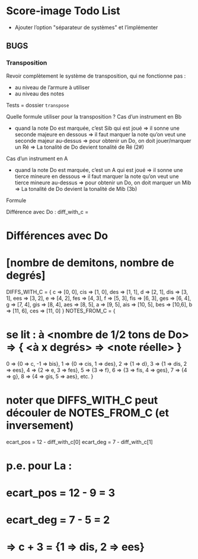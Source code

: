 # Score-image Todo List

* Ajouter l’option "séparateur de systèmes" et l’implémenter

## BUGS

### Transposition

Revoir complètement le système de transposition, qui ne fonctionne pas :

* au niveau de l’armure à utiliser
* au niveau des notes

Tests = dossier `transpose`

Quelle formule utiliser pour la transposition ?
Cas d’un instrument en Bb
- quand la note Do est marquée, c’est Sib qui est joué
=> il sonne une seconde majeure en dessous
=> il faut marquer la note qu’on veut une seconde majeur au-dessus
=> pour obtenir un Do, on doit jouer/marquer un Ré
=> La tonalité de Do devient tonalité de Ré (2#)

Cas d’un instrument en A
- quand la note Do est marquée, c’est un A qui est joué
=> il sonne une tierce mineure en dessous
=> il faut marquer la note qu’on veut une tierce mineure au-dessus
=> pour obtenir un Do, on doit marquer un Mib
=> La tonalité de Do devient la tonalité de Mib (3b)

Formule

Différence avec Do :
diff_with_c = 

# Différences avec Do
# [nombre de demitons, nombre de degrés]
DIFFS_WITH_C = {
  c => [0, 0], cis => [1, 0], des => [1, 1], 
  d => [2, 1],
  dis => [3, 1], ees => [3, 2],
  e => [4, 2], fes => [4, 3],
  f => [5, 3],
  fis => [6, 3], ges => [6, 4],
  g => [7, 4],
  gis => [8, 4], aes => [8, 5],
  a => [9, 5], 
  ais => [10, 5], bes => [10,6],
  b => [11, 6], ces => [11, 0]
}
NOTES_FROM_C = {
  # se lit : à <nombre de 1/2 tons de Do> => { <à x degrés> => <note réelle> }
  0 => {0 => c, -1 => bis},
  1 => {0 => cis, 1 => des},
  2 => {1 => d},
  3 => {1 => dis, 2 => ees},
  4 => {2 => e, 3 => fes},
  5 => {3 => f},
  6 => {3 => fis, 4 => ges},
  7 => {4 => g},
  8 => {4 => gis, 5 => aes},
  etc.
}
# noter que DIFFS_WITH_C peut découler de NOTES_FROM_C (et inversement)
ecart_pos = 12 - diff_with_c[0]
ecart_deg = 7 - diff_with_c[1]
# p.e. pour La : 
# ecart_pos = 12 - 9 = 3
# ecart_deg = 7 - 5 = 2
# => c + 3 = {1 => dis, 2 => ees}
